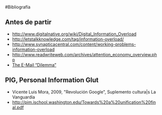 #Bibliografía


## Antes de partir


* http://www.digitalnative.org/wiki/Digital_Information_Overload
* http://letstalkknowledge.com/tag/information-overload/
* http://www.synapticacentral.com/content/working-problems-information-overload
* http://www.readwriteweb.com/archives/attention_economy_overview.php
* [The E-Mail “Dilemma”](http://goldhaber.org/blog/?cat=38)


## PIG, Personal Information Glut 


* Vicente Luis Mora, 2009, "Revolución Google", Suplemento cultura|s La Vanguardia
* http://pim.ischool.washington.edu/Towards%20a%20unification%20final.pdf

